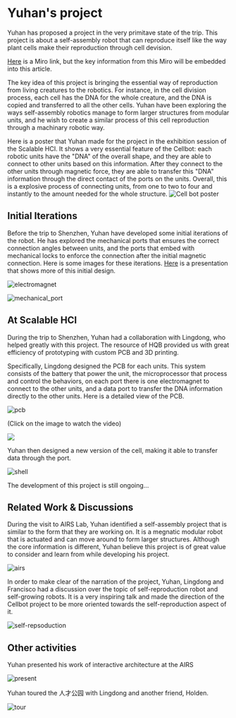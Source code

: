 # Yuhan's project

Yuhan has proposed a project in the very primitave state of the trip. This project is about a self-assembly robot that can reproduce itself like the way plant cells make their reproduction through cell devision. 

[Here](https://miro.com/welcomeonboard/Q096MVpCemJVVXhKeUNHWDlnRjlvdlMzY29oaDQzSnZLdmxYVFNvUWhjeUpKNHlsN1Fzc3Q5VEdtcFBtOWZKa1MzTFJXTnFYZnlGLzZOdmJmWXdESjJ5dXljcEVYVkJUcUk3Tlc2TXl1VGpOQ1NKdFJWYjFnQ0JSYy91cnhjYk9NakdSWkpBejJWRjJhRnhhb1UwcS9BPT0hdjE=?share_link_id=806799644284
) is a Miro link, but the key information from this Miro will be embedded into this article.

The key idea of this project is bringing the essential way of reproduction from living creatures to the robotics. For instance, in the cell division process, each cell has the DNA for the whole creature, and the DNA is copied and transferred to all the 
other cells. Yuhan have been exploring the ways self-assembly robotics manage to form larger structures from modular units, and he wish to create a similar process of this cell reproduction through a machinary robotic way. 

Here is a poster that Yuhan made for the project in the exhibition session of the Scalable HCI. It shows a very essential feature of the Cellbot: each robotic units have the "DNA" of the overall shape, and they are able to connect to other units based on this information. After they connect to the other units through magnetic force, they are able to transfer this "DNA" information through the direct contact of the ports on the units. Overall, this is a explosive process of connecting units, from one to two to four and instantly to the amount needed for the whole structure. 
![Cell bot poster](media/CellBot_Yuhan_Wang_00.png)



## Initial Iterations

Before the trip to Shenzhen, Yuhan have developed some initial iterations of the robot. He has explored the mechanical ports that ensures the correct connection angles between units, and the ports that embed with mechanical locks to enforce the connection after the initial magnetic connection. Here is some images for these iterations. [Here](https://www.canva.com/design/DAGZHV4IsF0/2jFsM0VfgqeXKrLmhL7k2g/view?utm_content=DAGZHV4IsF0&utm_campaign=designshare&utm_medium=link2&utm_source=uniquelinks&utlId=h9e1d34fbc4) is a presentation that shows more of this initial design.

![electromagnet](media/electromagnet.png)

![mechanical_port](media/mechanical_port.png)

## At Scalable HCI

During the trip to Shenzhen, Yuhan had a collaboration with Lingdong, who helped greatly with this project. The resource of HQB provided us with great efficiency of prototyping with custom PCB and 3D printing. 

Specifically, Lingdong designed the PCB for each units. This system consists of the battery that power the unit, the microprocessor that process and control the behaviors, on each port there is one electromagnet to connect to the other units, and a data port to transfer the DNA information directly to the other units. Here is a detailed view of the PCB.

![pcb](media/pcb.jpg)

(Click on the image to watch the video)

[![](media/pcb_video.png)](media/pcb_video.mp4)

Yuhan then designed a new version of the cell, making it able to transfer data through the port.

![shell](media/shell.png)


The development of this project is still ongoing...


## Related Work & Discussions

During the visit to AIRS Lab, Yuhan identified a self-assembly project that is similar to the form that they are working on. It is a megnatic modular robot that is actuated and can move around to form larger structures. Although the core information is different, Yuhan believe this project is of great value to consider and learn from while developing his project. 

![airs](media/airs_robot.jpg)

In order to make clear of the narration of the project, Yuhan, Lingdong and Francisco had a discussion over the topic of self-reproduction robot and self-growing robots. It is a very inspiring talk and made the direction of the Cellbot project to be more oriented towards the self-reproduction aspect of it. 

![self-repsoduction](media/self-reproduction.jpg)


## Other activities

Yuhan presented his work of interactive architecture at the AIRS

![present](media/present.jpg)

Yuhan toured the 人才公园 with Lingdong and another friend, Holden.

![tour](media/tour.jpg)
